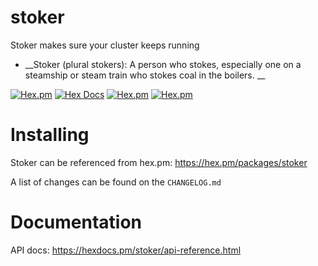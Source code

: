 # stoker
Stoker makes sure your cluster keeps running

- __Stoker (plural stokers): A person who stokes, especially one on a steamship or steam train who stokes coal in the boilers. __


[![Hex.pm](https://img.shields.io/hexpm/v/stoker)](https://hex.pm/packages/stoker)
[![Hex Docs](https://img.shields.io/badge/hex-docs-lightgreen.svg)](https://hexdocs.pm/stoker)
[![Hex.pm](https://img.shields.io/hexpm/dt/stoker)](https://hex.pm/packages/stoker)
[![Hex.pm](https://img.shields.io/hexpm/l/stoker)](https://github.com/l3nz/stoker/blob/main/LICENSE)



# Installing

Stoker can be referenced from hex.pm: https://hex.pm/packages/stoker

A list of changes can be found on the `CHANGELOG.md`


# Documentation


API docs: https://hexdocs.pm/stoker/api-reference.html

